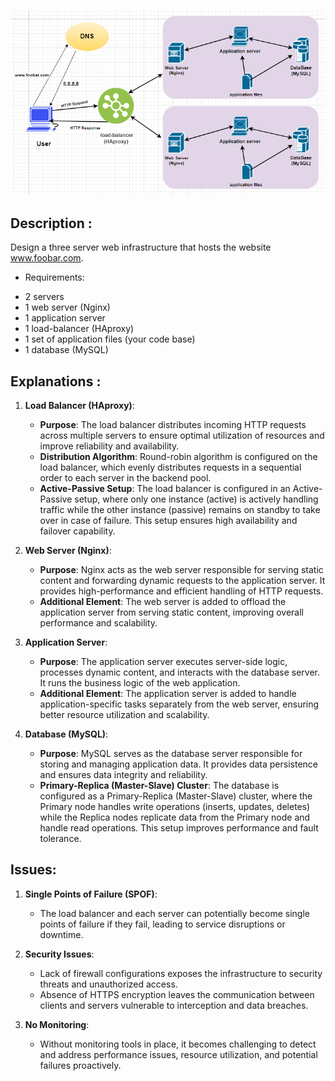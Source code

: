 ![Image of a simple web stack](1-distributed_web_infrastructure.png)

## Description :

Design a three server web infrastructure that hosts the website www.foobar.com.

* Requirements:

+ 2 servers
+ 1 web server (Nginx)
+ 1 application server
+ 1 load-balancer (HAproxy)
+ 1 set of application files (your code base)
+ 1 database (MySQL)

## Explanations :

1. **Load Balancer (HAproxy)**:
   - **Purpose**: The load balancer distributes incoming HTTP requests across multiple servers to ensure optimal utilization of resources and improve reliability and availability.
   - **Distribution Algorithm**: Round-robin algorithm is configured on the load balancer, which evenly distributes requests in a sequential order to each server in the backend pool.
   - **Active-Passive Setup**: The load balancer is configured in an Active-Passive setup, where only one instance (active) is actively handling traffic while the other instance (passive) remains on standby to take over in case of failure. This setup ensures high availability and failover capability.

2. **Web Server (Nginx)**:
   - **Purpose**: Nginx acts as the web server responsible for serving static content and forwarding dynamic requests to the application server. It provides high-performance and efficient handling of HTTP requests.
   - **Additional Element**: The web server is added to offload the application server from serving static content, improving overall performance and scalability.

3. **Application Server**:
   - **Purpose**: The application server executes server-side logic, processes dynamic content, and interacts with the database server. It runs the business logic of the web application.
   - **Additional Element**: The application server is added to handle application-specific tasks separately from the web server, ensuring better resource utilization and scalability.

4. **Database (MySQL)**:
   - **Purpose**: MySQL serves as the database server responsible for storing and managing application data. It provides data persistence and ensures data integrity and reliability.
   - **Primary-Replica (Master-Slave) Cluster**: The database is configured as a Primary-Replica (Master-Slave) cluster, where the Primary node handles write operations (inserts, updates, deletes) while the Replica nodes replicate data from the Primary node and handle read operations. This setup improves performance and fault tolerance.

## Issues:

1. **Single Points of Failure (SPOF)**:
   - The load balancer and each server can potentially become single points of failure if they fail, leading to service disruptions or downtime.
   
2. **Security Issues**:
   - Lack of firewall configurations exposes the infrastructure to security threats and unauthorized access.
   - Absence of HTTPS encryption leaves the communication between clients and servers vulnerable to interception and data breaches.

3. **No Monitoring**:
   - Without monitoring tools in place, it becomes challenging to detect and address performance issues, resource utilization, and potential failures proactively.

